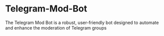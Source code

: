 # Telegram-Mod-Bot
The Telegram Mod Bot is a robust, user-friendly bot designed to automate and enhance the moderation of Telegram groups
